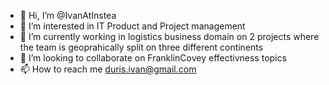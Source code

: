 - 👋 Hi, I’m @IvanAtInstea
- 👀 I’m interested in IT Product and Project management 
- 🌱 I’m currently working in logistics business domain on 2 projects where the team is geoprahically split on three different continents
- 💞️ I’m looking to collaborate on FranklinCovey effectivness topics
- 📫 How to reach me duris.ivan@gmail.com
